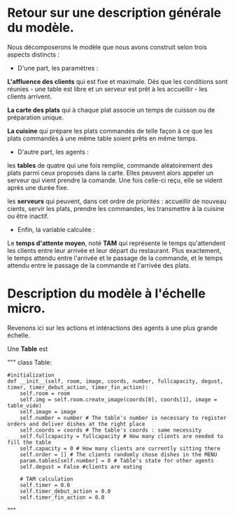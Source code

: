 
# Retour sur une description générale du modèle.
  Nous décomposerons le modèle que nous avons construit selon trois aspects distincts : 
  - D'une part, les paramètres :
  
  <strong>L'affluence des clients</strong> qui est fixe et maximale. Dès que les conditions sont réunies - une table est libre et un serveur est prêt à les accueillir - les clients arrivent.
  
  <strong>La carte des plats</strong> qui à chaque plat associe un temps de cuisson ou de préparation unique.
  
  <strong>La cuisine</strong> qui prépare les plats commandés de telle façon à ce que les plats commandés à une même table soient prêts en même temps.
  
 - D'autre part, les agents : 
 
 les <strong>tables</strong> de quatre qui une fois remplie, commande aléatoirement des plats parmi ceux proposés dans la carte. Elles peuvent alors appeler un serveur qui vient prendre la comande. Une fois celle-ci reçu, elle se vident après une durée fixe.
  
  les <strong>serveurs</strong> qui peuvent, dans cet ordre de priorités : accueillir de nouveau cients, servir les plats, prendre les commandes, les transmettre à la cuisine ou être inactif.
 
 - Enfin, la variable calculée : 
  
  Le <strong>temps d'attente moyen</strong>, noté <strong>TAM</strong> qui représente le temps qu'attendent les clients entre leur arrivée et leur départ du restaurant. Plus exactement, le temps attendu entre l'arrivée et le passage de la commande, et le temps attendu entre le passage de la commande et l'arrivée des plats.
  
# Description du modèle à l'échelle micro.
Revenons ici sur les actions et intéractions des agents à une plus grande échelle. 

Une **Table** est 

"""
 class Table:

    #initialization
    def __init__(self, room, image, coords, number, fullcapacity, degust, timer, timer_debut_action, timer_fin_action):
        self.room = room
        self.img = self.room.create_image(coords[0], coords[1], image = table_vide)
        self.image = image
        self.number = number # The table's number is necessary to register orders and deliver dishes at the right place
        self.coords = coords # The table's coords : same necessity
        self.fullcapacity = fullcapacity # How many clients are needed to fill the table
        self.capacity = 0 # How many clients are currently sitting there
        self.order = [] # The clients randomly chose dishes in the MENU
        param.tables[self.number] = 0 # Table's state for other agents
        self.degust = False #clients are eating

        # TAM calculation
        self.timer = 0.0 
        self.timer_debut_action = 0.0
        self.timer_fin_action = 0.0

 """
